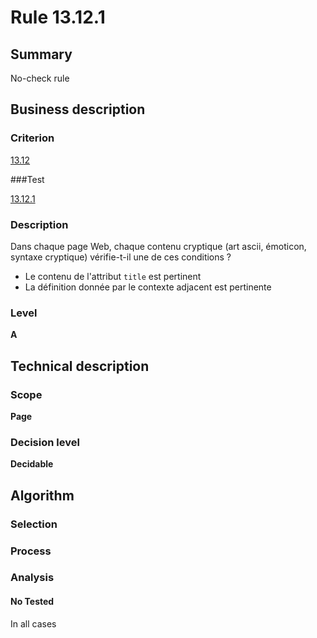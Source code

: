 # Rule 13.12.1

## Summary

No-check rule

## Business description

### Criterion

[13.12](http://references.modernisation.gouv.fr/sites/default/files/RGAA3_RC2-1/referentiel_technique.htm#crit-13-12)

###Test

[13.12.1](http://references.modernisation.gouv.fr/sites/default/files/RGAA3_RC2-1/referentiel_technique.htm#test-13-12-1)

### Description

Dans chaque page Web, chaque contenu cryptique (art ascii, &eacute;moticon, syntaxe cryptique) v&eacute;rifie-t-il une de ces conditions ? 
 
 *  Le contenu de l'attribut `title` est pertinent 
 *  La d&eacute;finition donn&eacute;e par le contexte adjacent est pertinente 


### Level

**A**

## Technical description

### Scope

**Page**

### Decision level

**Decidable**

## Algorithm

### Selection

### Process

### Analysis

#### No Tested 

In all cases






